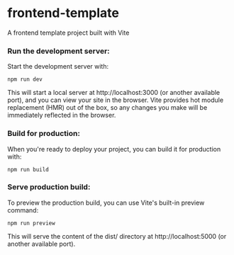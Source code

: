 # frontend-template

A frontend template project built with Vite


### Run the development server:
Start the development server with:

```npm run dev```

This will start a local server at http://localhost:3000 (or another available port), and you can view your site in the browser. Vite provides hot module replacement (HMR) out of the box, so any changes you make will be immediately reflected in the browser.

### Build for production:
When you're ready to deploy your project, you can build it for production with:

```npm run build```

### Serve production build:
To preview the production build, you can use Vite's built-in preview command:

```npm run preview```

This will serve the content of the dist/ directory at http://localhost:5000 (or another available port).
